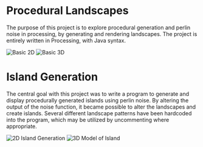 # Procedural Landscapes
The purpose of this project is to explore procedural generation and perlin noise in processing, by generating and rendering landscapes.
The project is entirely written in Processing, with Java syntax. 

![Basic 2D](https://i.imgur.com/IKWIdr0.png) ![Basic 3D](https://i.imgur.com/cXM5V9t.png)

# Island Generation
The central goal with this project was to write a program to generate and display procedurally generated islands using perlin noise.
By altering the output of the noise function, it became possible to alter the landscapes and create islands.
Several different landscape patterns have been hardcoded into the program, which may be utilized by uncommenting where appropriate.

![2D Island Generation](https://i.imgur.com/BdNCSfX.png)
![3D Model of Island](https://i.imgur.com/tTnyQZh.gif)

